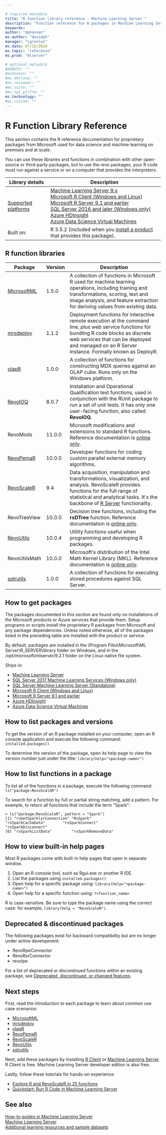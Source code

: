 ```yaml
---

# required metadata
title: "R function library reference - Machine Learning Server "
description: "Function reference for R packages in Machine Learning Server, including MicrosoftML, mrsdeploy, RevoScaleR, RevoPemaR, and others."
keywords: 
author: "dphansen"
ms.author: "davidph"
manager: "cgronlun"
ms.date: 07/15/2019
ms.topic: "reference"
ms.prod: "mlserver"

# optional metadata
#ROBOTS: ""
#audience: ""
#ms.devlang: ""
#ms.reviewer: ""
#ms.suite: ""
#ms.tgt_pltfrm: ""
ms.technology: ""  
#ms.custom: ""
---
```


# R Function Library Reference

This section contains the R reference documentation for proprietary packages from Microsoft used for data science and machine learning on premises and at scale.  

You can use these libraries and functions in combination with other open-source or third-party packages, but to use the *revo* packages, your R code must run against a service or on a computer that provides the interpreters.

| Library details | Description |
|--------|-|
| [Supported platforms](../install/r-server-install-supported-platforms.md) | [Machine Learning Server 9.x](../what-is-machine-learning-server.md) </br>[Microsoft R Client (Windows and Linux)](../r-client/what-is-microsoft-r-client.md) <br/>[Microsoft R Server 9.1 and earlier](../what-is-microsoft-r-server.md)   <br/>[SQL Server 2016 and later (Windows only)](/sql/machine-learning/sql-server-machine-learning-services)   <br/> [Azure HDInsight](https://docs.microsoft.com/azure/hdinsight/hdinsight-hadoop-r-server-get-started) <br/>[Azure Data Science Virtual Machines](https://docs.microsoft.com/azure/machine-learning/machine-learning-data-science-provision-vm) |
| Built on: | R 3.5.2 (included when you [install a product](#how-to-install) that provides this package). |

## R function libraries

|Package | Version | Description |
|--------|---------|-------------|
|[MicrosoftML](microsoftml/microsoftml-package.md) | 1.5.0  | A collection of functions in Microsoft R used for machine learning operations, including training and transformations, scoring, text and image analysis, and feature extraction for deriving values from existing data.|
|[mrsdeploy](mrsdeploy/mrsdeploy-package.md) | 1.1.2 | Deployment functions for interactive remote execution at the command line, plus web service functions for bundling R code blocks as discrete web services that can be deployed and managed on an R Server instance. Formally known as DeployR. |
|[olapR](olapr/olapr.md) | 1.0.0 | A collection of functions for constructing MDX queries against an OLAP cube. Runs only on the Windows platform.|
|[RevoIOQ](revoioq.md) | 8.0.7 | Installation and Operational Qualification test functions, used in conjunction with the RUnit package to run a set of unit tests. It has only one user-facing function, also called **RevoIOQ**.|
|RevoMods | 11.0.0 | Microsoft modifications and extensions to standard R functions. Reference documentation is [online only](#view-online-help).  |
|[RevoPemaR](revopemar/pemar.md) | 10.0.0 | Developer functions for coding custom parallel external memory algorithms. |
|[RevoScaleR](revoscaler/revoscaler.md) | 9.4 | Data acquisition, manipulation and transformations, visualization, and analysis. RevoScaleR provides functions for the full range of statistical and analytical tasks. It's the backbone of [R Server](../what-is-microsoft-r-server.md) functionality. |
|RevoTreeView | 10.0.0 | Decision tree functions, including the **rxDTree** function. Reference documentation is [online only](#view-online-help). |
|[RevoUtils](revoutils/revoutils.md) | 10.0.4 | Utility functions useful when programming and developing R packages.|
|RevoUtilsMath | 10.0.0 | Microsoft's distribution of the Intel Math Kernel Library (MKL). Reference documentation is [online only](#view-online-help). |
|[sqlrutils](sqlrutils/sqlrutils.md) | 1.0.0 | A collection of functions for executing stored procedures against SQL Server.|

<a name="how-to-install"></a>

## How to get packages

The packages documented in this section are found only on installations of the Microsoft products or Azure services that provide them. Setup programs or scripts install the proprietary R packages from Microsoft and any package dependencies. Unless noted otherwise, all of the packages listed in the preceding table are installed with the product or service.

By default, packages are installed in the \Program Files\Microsoft\ML Server\R_SERVER\library folder on Windows, and in the /opt/microsoft/mlserver/9.2.1 folder on the Linux native file system.

Ships in:
+  [Machine Learning Server](../what-is-machine-learning-server.md) 
+  [SQL Server 2017 Machine Learning Services (Windows only)](/sql/machine-learning/sql-server-machine-learning-services) 
+ [SQL Server Machine Learning Server (Standalone)](/sql/machine-learning/r/r-server-standalone#whats-new-in-microsoft-machine-learning-server)
+ [Microsoft R Client (Windows and Linux)](../r-client/what-is-microsoft-r-client.md) 
+ [Microsoft R Server 9.1 and earlier](../what-is-microsoft-r-server.md)   
+ [Azure HDInsight](https://docs.microsoft.com/azure/hdinsight/hdinsight-hadoop-r-server-get-started)  
+ [Azure Data Science Virtual Machines](https://docs.microsoft.com/azure/machine-learning/machine-learning-data-science-provision-vm)  

## How to list packages and versions

To get the version of an R package installed on your computer, open an R console application and execute the following command: `installed.packages()`

To determine the version of the package, open its help page to view the version number just under the title: `library(help="<package-name>")`

<a name="view-online-help"></a>

## How to list functions in a package

To list all of the functions in a package, execute the following command: `ls("package:RevoScaleR")`

To search for a function by full or partial string matching, add a pattern. For example, to return all functions that include the term "Spark":

```
> ls("package:RevoScaleR", pattern = "Spark")
[1] "rxGetSparklyrConnection" "RxSpark"                 "rxSparkCacheData"        "rxSparkConnect"          "rxSparkDisconnect"      
[6] "rxSparkListData"         "rxSparkRemoveData"      
```

## How to view built-in help pages

Most R packages come with built-in help pages that open in separate window.

1. Open an R console tool, such as Rgui.exe or another R IDE.
2. List the packages using `installed.packages()`
3. Open help for a specific package using: `library(help="<package-name>")`
4. Open help for a specific function using: `?<function_name>`

R is case-sensitive. Be sure to type the package name using the correct case: for example, `library(help = "RevoScaleR")`.

## Deprecated & discontinued packages

The following packages exist for backward compatibility but are no longer under active development:

* RevoRpeConnector
* RevoRsrConnector
* revolpe

For a list of deprecated or discontinued functions within an existing package, see [Deprecated, discontinued, or changed features](../resources-deprecated-features.md).

## Next steps

First, read the introduction to each package to learn about common use case scenarios:

+ [MicrosoftML](microsoftml/microsoftml-package.md) 
+ [mrsdeploy](mrsdeploy/mrsdeploy-package.md)   
+ [olapR](olapr/olapr.md)   
+ [RevoPemaR](revopemar/pemar.md)   
+ [RevoScaleR](revoscaler/revoscaler.md)  
+ [RevoUtils](revoutils/revoutils.md)   
+ [sqlrutils](sqlrutils/sqlrutils.md)   

Next, add these packages by installing [R Client](../r-client/what-is-microsoft-r-client.md) or [Machine Learning Server](../what-is-machine-learning-server.md). R Client is free. Machine Learning Server developer edition is also free.

Lastly, follow these tutorials for hands-on experience:

+ [Explore R and RevoScaleR in 25 functions](../r/tutorial-r-to-revoscaler.md)  
+ [Quickstart: Run R Code in Machine Learning Server](../r/quickstart-run-r-code.md)

## See also

 [How-to guides in Machine Learning Server](../r/how-to-introduction.md)     
 [Machine Learning Server](../what-is-machine-learning-server.md)   
 [Additional learning resources and sample datasets](../resources-more.md)  
 
 
